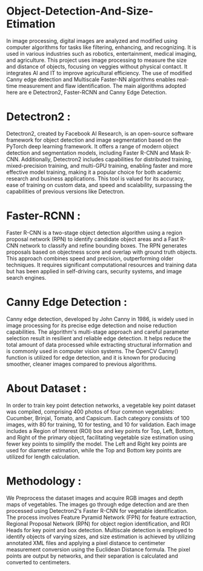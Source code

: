 # Object-Detection-And-Size-Etimation
In image processing, digital images are analyzed and modified using computer algorithms for tasks like filtering, enhancing, and recognizing. It is used in various industries such as robotics, entertainment, medical imaging, and agriculture. This project uses image processing to measure the size and distance of objects, focusing on veggies without physical contact. It integrates AI and IT to improve agricultural efficiency. The use of modified Canny edge detection and Multiscale Faster-NN algorithms enables real-time measurement and flaw identification.
The main algorithms adopted here are e Detectron2, Faster-RCNN and Canny Edge Detection. 
# Detectron2 : 
Detectron2, created by Facebook AI Research, is an open-source software framework for object detection and image segmentation based on the PyTorch deep learning framework. It offers a range of modern object detection and segmentation models, including Faster R-CNN and Mask R-CNN. Additionally, Detectron2 includes capabilities for distributed training, mixed-precision training, and multi-GPU training, enabling faster and more effective model training, making it a popular choice for both academic research and business applications. This tool is valued for its accuracy, ease of training on custom data, and speed and scalability, surpassing the capabilities of previous versions like Detectron.
# Faster-RCNN : 
Faster R-CNN is a two-stage object detection algorithm using a region proposal network (RPN) to identify candidate object areas and a Fast R-CNN network to classify and refine bounding boxes. The RPN generates proposals based on objectness score and overlap with ground truth objects. This approach combines speed and precision, outperforming older techniques. It requires significant computational resources and training data but has been applied in self-driving cars, security systems, and image search engines.
# Canny Edge Detection : 
Canny edge detection, developed by John Canny in 1986, is widely used in image processing for its precise edge detection and noise reduction capabilities. The algorithm's multi-stage approach and careful parameter selection result in resilient and reliable edge detection. It helps reduce the total amount of data processed while extracting structural information and is commonly used in computer vision systems. The OpenCV Canny() function is utilized for edge detection, and it is known for producing smoother, cleaner images compared to previous algorithms.
# About Dataset :
In order to train key point detection networks, a vegetable key point dataset was compiled, comprising 400 photos of four common vegetables: Cucumber, Brinjal, Tomato, and Capsicum. Each category consists of 100 images, with 80 for training, 10 for testing, and 10 for validation. Each image includes a Region of Interest (ROI) box and key points for Top, Left, Bottom, and Right of the primary object, facilitating vegetable size estimation using fewer key points to simplify the model. The Left and Right key points are used for diameter estimation, while the Top and Bottom key points are utilized for length calculation.
# Methodology :
We Preprocess the dataset images and acquire RGB images and depth maps of vegetables. The images go through edge detection and are then processed using Detectron2's Faster R-CNN for vegetable identification. The process involves Feature Pyramid Network (FPN) for feature extraction, Regional Proposal Network (RPN) for object region identification, and ROI Heads for key point and box detection. Multiscale detection is employed to identify objects of varying sizes, and size estimation is achieved by utilizing annotated XML files and applying a pixel distance to centimeter measurement conversion using the Euclidean Distance formula. The pixel points are output by networks, and their separation is calculated and converted to centimeters.
